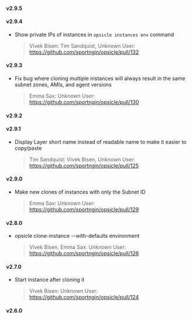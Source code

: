 #### v2.9.5
#### v2.9.4
* Show private IPs of instances in `opsicle instances env` command

  > Vivek Bisen: Tim Sandquist, Unknown User: https://github.com/sportngin/opsicle/pull/132

#### v2.9.3
* Fix bug where cloning multiple instances will always result in the same subnet zones, AMIs, and agent versions

  > Emma Sax: Unknown User: https://github.com/sportngin/opsicle/pull/130

#### v2.9.2
#### v2.9.1
* Display Layer short name instead of readable name to make it easier to copy/paste

  > Tim Sandquist: Vivek Bisen, Unknown User: https://github.com/sportngin/opsicle/pull/125

#### v2.9.0
* Make new clones of instances with only the Subnet ID

  > Emma Sax: Unknown User: https://github.com/sportngin/opsicle/pull/129

#### v2.8.0
* opsicle clone-instance --with-defaults environment

  > Vivek Bisen, Emma Sax: Unknown User: https://github.com/sportngin/opsicle/pull/126

#### v2.7.0
* Start instance after cloning it

  > Vivek Bisen: Unknown User: https://github.com/sportngin/opsicle/pull/124

#### v2.6.0
